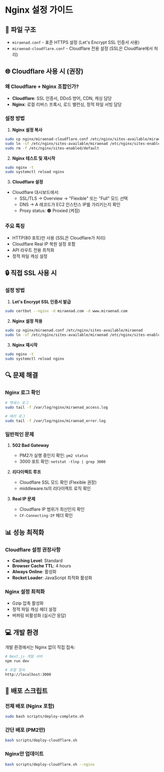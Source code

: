 # Nginx 설정 가이드

## 📁 파일 구조

- `miraenad.conf` - 표준 HTTPS 설정 (Let's Encrypt SSL 인증서 사용)
- `miraenad-cloudflare.conf` - Cloudflare 전용 설정 (SSL은 Cloudflare에서 처리)

## 🌐 Cloudflare 사용 시 (권장)

### 왜 Cloudflare + Nginx 조합인가?
- **Cloudflare**: SSL 인증서, DDoS 방어, CDN, 캐싱 담당
- **Nginx**: 로컬 리버스 프록시, 로드 밸런싱, 정적 파일 서빙 담당

### 설정 방법

1. **Nginx 설정 복사**
```bash
sudo cp nginx/miraenad-cloudflare.conf /etc/nginx/sites-available/miraenad
sudo ln -sf /etc/nginx/sites-available/miraenad /etc/nginx/sites-enabled/miraenad
sudo rm -f /etc/nginx/sites-enabled/default
```

2. **Nginx 테스트 및 재시작**
```bash
sudo nginx -t
sudo systemctl reload nginx
```

3. **Cloudflare 설정**
- Cloudflare 대시보드에서:
  - SSL/TLS → Overview → "Flexible" 또는 "Full" 모드 선택
  - DNS → A 레코드가 EC2 인스턴스 IP를 가리키는지 확인
  - Proxy status: 🟠 Proxied (켜짐)

### 주요 특징
- HTTP(80 포트)만 사용 (SSL은 Cloudflare가 처리)
- Cloudflare Real IP 복원 설정 포함
- API 라우트 전용 최적화
- 정적 파일 캐싱 설정

## 🔒 직접 SSL 사용 시

### 설정 방법

1. **Let's Encrypt SSL 인증서 발급**
```bash
sudo certbot --nginx -d miraenad.com -d www.miraenad.com
```

2. **Nginx 설정 적용**
```bash
sudo cp nginx/miraenad.conf /etc/nginx/sites-available/miraenad
sudo ln -sf /etc/nginx/sites-available/miraenad /etc/nginx/sites-enabled/miraenad
```

3. **Nginx 재시작**
```bash
sudo nginx -t
sudo systemctl reload nginx
```

## 🔍 문제 해결

### Nginx 로그 확인
```bash
# 액세스 로그
sudo tail -f /var/log/nginx/miraenad_access.log

# 에러 로그
sudo tail -f /var/log/nginx/miraenad_error.log
```

### 일반적인 문제

1. **502 Bad Gateway**
   - PM2가 실행 중인지 확인: `pm2 status`
   - 3000 포트 확인: `netstat -tlnp | grep 3000`

2. **리다이렉트 루프**
   - Cloudflare SSL 모드 확인 (Flexible 권장)
   - middleware.ts의 리다이렉트 로직 확인

3. **Real IP 문제**
   - Cloudflare IP 범위가 최신인지 확인
   - `CF-Connecting-IP` 헤더 확인

## 📊 성능 최적화

### Cloudflare 설정 권장사항
- **Caching Level**: Standard
- **Browser Cache TTL**: 4 hours
- **Always Online**: 활성화
- **Rocket Loader**: JavaScript 최적화 활성화

### Nginx 설정 최적화
- Gzip 압축 활성화
- 정적 파일 캐싱 헤더 설정
- 버퍼링 비활성화 (실시간 응답)

## 💻 개발 환경

개발 환경에서는 Nginx 없이 직접 접속:
```bash
# Next.js 개발 서버
npm run dev

# 로컬 접속
http://localhost:3000
```

## 📝 배포 스크립트

### 전체 배포 (Nginx 포함)
```bash
sudo bash scripts/deploy-complete.sh
```

### 간단 배포 (PM2만)
```bash
bash scripts/deploy-cloudflare.sh
```

### Nginx만 업데이트
```bash
bash scripts/deploy-cloudflare.sh --nginx
```